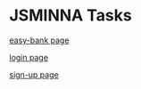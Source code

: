 # JSMINNA Tasks
[easy-bank page](https://xtarachiever.github.io/JSMINNA/html_pages/index.html)

[login page](https://xtarachiever.github.io/JSMINNA/html_pages/task8a.html)

[sign-up page](https://xtarachiever.github.io/JSMINNA/html_pages/Task8.html)




